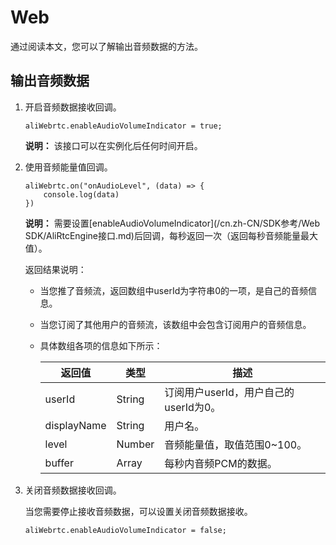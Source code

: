 # Web

通过阅读本文，您可以了解输出音频数据的方法。

## 输出音频数据

1.  开启音频数据接收回调。

    ```
    aliWebrtc.enableAudioVolumeIndicator = true;
    ```

    **说明：** 该接口可以在实例化后任何时间开启。

2.  使用音频能量值回调。

    ```
    aliWebrtc.on("onAudioLevel", (data) => {
        console.log(data)
    })
    ```

    **说明：** 需要设置[enableAudioVolumeIndicator](/cn.zh-CN/SDK参考/Web SDK/AliRtcEngine接口.md)后回调，每秒返回一次（返回每秒音频能量最大值）。

    返回结果说明：

    -   当您推了音频流，返回数组中userId为字符串0的一项，是自己的音频信息。
    -   当您订阅了其他用户的音频流，该数组中会包含订阅用户的音频信息。
    -   具体数组各项的信息如下所示：

        |返回值|类型|描述|
        |---|--|--|
        |userId|String|订阅用户userId，用户自己的userId为0。|
        |displayName|String|用户名。|
        |level|Number|音频能量值，取值范围0~100。|
        |buffer|Array|每秒内音频PCM的数据。|

3.  关闭音频数据接收回调。

    当您需要停止接收音频数据，可以设置关闭音频数据接收。

    ```
    aliWebrtc.enableAudioVolumeIndicator = false;
    ```



